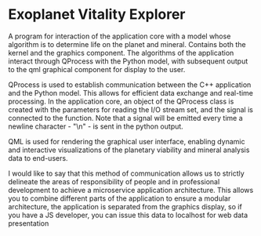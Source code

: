 # Exoplanet Vitality Explorer
 A program for interaction of the application core with a model whose algorithm is to determine life on the planet and mineral. Contains both the kernel and the graphics component. 
The algorithms of the application interact through QProcess with the Python model, with subsequent output to the qml graphical component for display to the user.

QProcess is used to establish communication between the C++ application and the Python model. This allows for efficient data exchange and real-time processing.
In the application core, an object of the QProcess class is created with the parameters for reading the I/O stream set, and the signal is connected to the function. Note that a signal will be emitted every time a newline character - "\n" - is sent in the python output.

QML is used for rendering the graphical user interface, enabling dynamic and interactive visualizations of the planetary viability and mineral analysis data to end-users.

I would like to say that this method of communication allows us to strictly delineate the areas of responsibility of people and in professional development to achieve a microservice application architecture. This allows you to combine different parts of the application to ensure a modular architecture, the application is separated from the graphics display, so if you have a JS developer, you can issue this data to localhost for web data presentation
